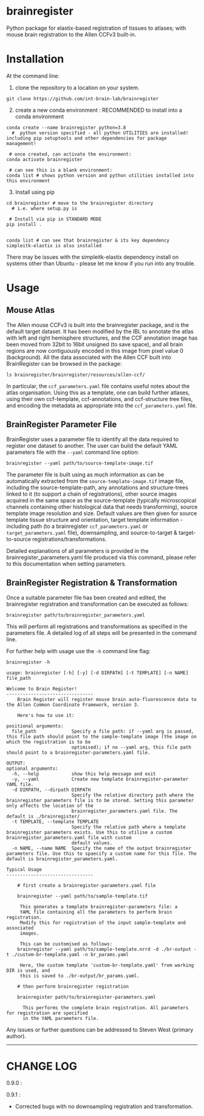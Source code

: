 # brainregister
Python package for elastix-based registration of tissues to atlases; with mouse brain registration to the Allen CCFv3 built-in.


# Installation

At the command line:

1. clone the repository to a location on your system.
```
git clone https://github.com/int-brain-lab/brainregister
```

2. create a new conda environment : RECOMMENDED to install into a conda environment

```
conda create --name brainregister python=3.8 
  #  python version specified - all python UTILITIES are installed! including pip setuptools and other dependencies for package management!

 # once created, can activate the environment:
conda activate brainregister

 # can see this is a blank environment:
conda list # shows python version and python utilities installed into this environment

```

3. Install using pip

```
cd brainregister # move to the brainregister directory
  # i.e. where setup.py is
  
 # Install via pip in STANDARD MODE
pip install .


conda list # can see that brainregister & its key dependency simpleitk-elastix is also installed

```

There may be issues with the simpleitk-elastix dependency install on systems other than Ubuntu - please let me know if you run into any trouble.


# Usage

## Mouse Atlas

The Allen mouse CCFv3 is built into the brainregister package, and is the default target dataset.  It has been modified by the IBL to annotate the atlas with left and right hemisphere structures, and the CCF annotation image has been moved from 32bit to 16bit unsigned (to save space), and all brain regions are now contiguously encoded in this image from pixel value 0 (background).  All the data associated with the Allen CCF built into BrainRegister can be browsed in the package:

```
ls brainregister/brainregister/resources/allen-ccf/
```

In particular, the `ccf_parameters.yaml` file contains useful notes about the atlas organisation.  Using this as a template, one can build further atlases, using their own ccf-template, ccf-annotations, and ccf-structure tree files, and encoding the metadata as appropriate into the `ccf_parameters.yaml` file.


## BrainRegister Parameter File

BrainRegister uses a parameter file to identify all the data required to register one dataset to another.  The user can build the default YAML parameters file with the `--yaml` command line option:

```
brainregister --yaml path/to/source-template-image.tif
```

The parameter file is built using as much information as can be automatically extracted from the `source-template-image.tif` image file, including the source-template-path, any annotations and structure-trees linked to it (to support a chain of registrations), other source images acquired in the same space as the source-template (typically microscopical channels containing other histological data that needs transforming), source template image resolution and size.  Default values are then given for source template tissue structure and orientation, target template information - including path (to a brainregister `ccf_parameters.yaml` or `target_parameters.yaml` file), downsampling, and source-to-target & target-to-source registrations/transformations.

Detailed explanations of all parameters is provided in the brainregister_parameters.yaml file produced via this command, please refer to this documentation when setting parameters.


## BrainRegister Registration & Transformation

Once a suitable parameter file has been created and edited, the brainregister registration and transformation can be executed as follows:

```
brainregister path/to/brainregister_parameters.yaml
```

This will perform all registrations and transformations as specified in the parameters file.  A detailed log of all steps will be presented in the command line.


For further help with usage use the `-h` command line flag:

```
brainregister -h

usage: brainregister [-h] [-y] [-d DIRPATH] [-t TEMPLATE] [-n NAME] file_path                                                                                                          
                                                                                                                                                                                       
Welcome to Brain Register!                                                                                                                                                             
--------------------------------                                                                                                                                                       
    Brain Register will register mouse brain auto-fluorescence data to the Allen Common Coordinate Framework, version 3.                                                               
                                                                                                                                                                                       
    Here's how to use it:                                                                                                                                                              
                                                                                                                                                                                       
positional arguments:                                                                                                                                                                  
  file_path             Specify a file path: if --yaml arg is passed, this file path should point to the sample-template image (the image on which the registration is to be           
                        optimised); if no --yaml arg, this file path should point to a brainregister-parameters.yaml file.                                                             
                        
OUTPUT:
optional arguments:
  -h, --help            show this help message and exit
  -y, --yaml            Create new template brainregister-parameter YAML file.
  -d DIRPATH, --dirpath DIRPATH
                        Specify the relative directory path where the brainregister parameters file is to be stored. Setting this parameter only affects the location of the
                        brainregister_parameters.yaml file. The default is ./brainregister/
  -t TEMPLATE, --template TEMPLATE
                        Specify the relative path where a template brainregister parameters exists. Use this to utilise a custom brainregister_parameters.yaml file with custom
                        default values.
  -n NAME, --name NAME  Specify the name of the output brainregister parameters file. Use this to spaecify a custom name for this file. The default is brainregister_parameters.yaml.

Typical Usage
--------------------------------

    # first create a brainregister-parameters.yaml file

    brainregister --yaml path/to/sample-template.tif

     This generates a template brainregister-parameters file: a
     YAML file containing all the parameters to perform brain registration.
     Modify this for registration of the input sample-template and associated
     images.

     This can be customised as follows:
    brainregister --yaml path/to/sample-template.nrrd -d ./br-output -t ./custom-br-template.yaml -n br_params.yaml

     Here, the custom template 'custom-br-template.yaml' from working DIR is used, and
     this is saved to ./br-output/br_params.yaml.

    # then perform brainregister registration

    brainregister path/to/brainregister-parameters.yaml

      This performs the complete brain registration. All parameters for registration are specified
      in the YAML parameters file.

```


Any issues or further questions can be addressed to Steven West (primary author).



---



# CHANGE LOG



0.9.0 : 


0.9.1 :

* Corrected bugs with no downsampling registration and transformation.



